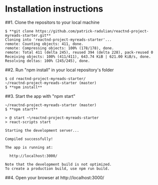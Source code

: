 # Installation instructions

##1. Clone the repositors to your local machine

```
$ **git clone https://github.com/patrick-radulian/reactnd-project-myreads-starter.git**
Cloning into 'reactnd-project-myreads-starter'...
remote: Counting objects: 411, done.
remote: Compressing objects: 100% (178/178), done.
remote: Total 411 (delta 245), reused 394 (delta 228), pack-reused 0
Receiving objects: 100% (411/411), 643.74 KiB | 621.00 KiB/s, done.
Resolving deltas: 100% (245/245), done.
```

##2. Run "npm install" in your local repository's folder

```
$ cd reactnd-project-myreads-starter/
~/reactnd-project-myreads-starter (master)
$ **npm install**
```

##3. Start the app with "npm start"

```
~/reactnd-project-myreads-starter (master)
$ **npm start**

> @ start ~\reactnd-project-myreads-starter
> react-scripts start

Starting the development server...

Compiled successfully!

The app is running at:

  http://localhost:3000/

Note that the development build is not optimized.
To create a production build, use npm run build.
```

##4. Open your browser at http://localhost:3000/

